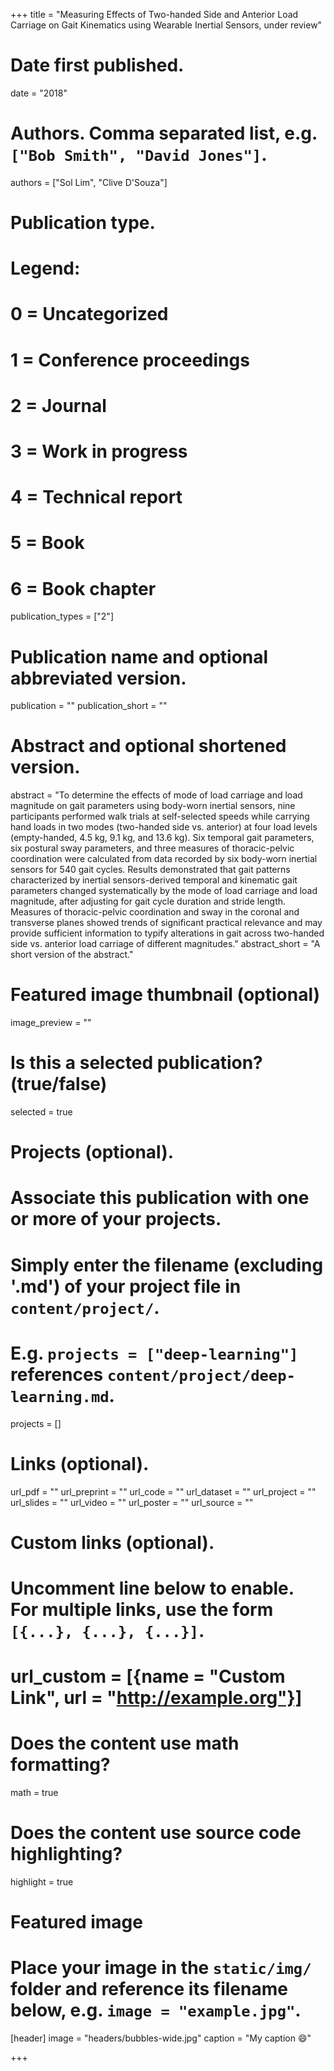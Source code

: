 +++
title = "Measuring Effects of Two-handed Side and Anterior Load Carriage on Gait Kinematics using Wearable Inertial Sensors, under review"

# Date first published.
date = "2018"

# Authors. Comma separated list, e.g. `["Bob Smith", "David Jones"]`.
authors = ["Sol Lim", "Clive D'Souza"]

# Publication type.
# Legend:
# 0 = Uncategorized
# 1 = Conference proceedings
# 2 = Journal
# 3 = Work in progress
# 4 = Technical report
# 5 = Book
# 6 = Book chapter
publication_types = ["2"]

# Publication name and optional abbreviated version.
publication = ""
publication_short = ""

# Abstract and optional shortened version.
abstract = "To determine the effects of mode of load carriage and load magnitude on gait parameters using body-worn inertial sensors, nine participants performed walk trials at self-selected speeds while carrying hand loads in two modes (two-handed side vs. anterior) at four load levels (empty-handed, 4.5 kg, 9.1 kg, and 13.6 kg). Six temporal gait parameters, six postural sway parameters, and three measures of thoracic-pelvic coordination were calculated from data recorded by six body-worn inertial sensors for 540 gait cycles. Results demonstrated that gait patterns characterized by inertial sensors-derived temporal and kinematic gait parameters changed systematically by the mode of load carriage and load magnitude, after adjusting for gait cycle duration and stride length. Measures of thoracic-pelvic coordination and sway in the coronal and transverse planes showed trends of significant practical relevance and may provide sufficient information to typify alterations in gait across two-handed side vs. anterior load carriage of different magnitudes."
abstract_short = "A short version of the abstract."

# Featured image thumbnail (optional)
image_preview = ""

# Is this a selected publication? (true/false)
selected = true

# Projects (optional).
#   Associate this publication with one or more of your projects.
#   Simply enter the filename (excluding '.md') of your project file in `content/project/`.
#   E.g. `projects = ["deep-learning"]` references `content/project/deep-learning.md`.
projects = []

# Links (optional).
url_pdf = ""
url_preprint = ""
url_code = ""
url_dataset = ""
url_project = ""
url_slides = ""
url_video = ""
url_poster = ""
url_source = ""

# Custom links (optional).
#   Uncomment line below to enable. For multiple links, use the form `[{...}, {...}, {...}]`.
# url_custom = [{name = "Custom Link", url = "http://example.org"}]

# Does the content use math formatting?
math = true

# Does the content use source code highlighting?
highlight = true

# Featured image
# Place your image in the `static/img/` folder and reference its filename below, e.g. `image = "example.jpg"`.
[header]
image = "headers/bubbles-wide.jpg"
caption = "My caption 😄"

+++

